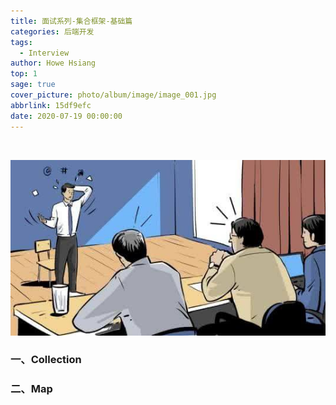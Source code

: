 ```yaml
---
title: 面试系列-集合框架-基础篇
categories: 后端开发
tags:
  - Interview
author: Howe Hsiang
top: 1
sage: true
cover_picture: photo/album/image/image_001.jpg
abbrlink: 15df9efc
date: 2020-07-19 00:00:00
---
```


&emsp;&emsp;

<!-- more -->

![Interview](/photo/album/image/image_122.jpg "面试系列-集合框架-基础篇")

### 一、Collection
### 二、Map



